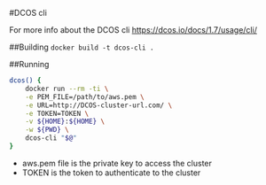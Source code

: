 #DCOS cli

For more info about the DCOS cli https://dcos.io/docs/1.7/usage/cli/

##Building
`docker build -t dcos-cli .`

##Running
```bash
dcos() {
	docker run --rm -ti \
	-e PEM_FILE=/path/to/aws.pem \
	-e URL=http://DCOS-cluster-url.com/ \
	-e TOKEN=TOKEN \
	-v ${HOME}:${HOME} \
	-w ${PWD} \
	dcos-cli "$@"
}
```

- aws.pem file is the private key to access the cluster
- TOKEN is the token to authenticate to the cluster